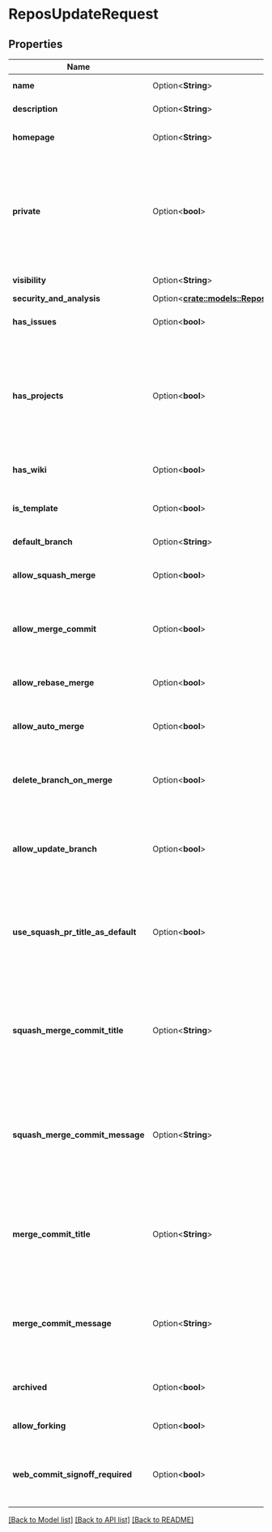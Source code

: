 # ReposUpdateRequest

## Properties

Name | Type | Description | Notes
------------ | ------------- | ------------- | -------------
**name** | Option<**String**> | The name of the repository. | [optional]
**description** | Option<**String**> | A short description of the repository. | [optional]
**homepage** | Option<**String**> | A URL with more information about the repository. | [optional]
**private** | Option<**bool**> | Either `true` to make the repository private or `false` to make it public. Default: `false`.   **Note**: You will get a `422` error if the organization restricts [changing repository visibility](https://docs.github.com/articles/repository-permission-levels-for-an-organization#changing-the-visibility-of-repositories) to organization owners and a non-owner tries to change the value of private. | [optional][default to false]
**visibility** | Option<**String**> | The visibility of the repository. | [optional]
**security_and_analysis** | Option<[**crate::models::ReposUpdateRequestSecurityAndAnalysis**](repos_update_request_security_and_analysis.md)> |  | [optional]
**has_issues** | Option<**bool**> | Either `true` to enable issues for this repository or `false` to disable them. | [optional][default to true]
**has_projects** | Option<**bool**> | Either `true` to enable projects for this repository or `false` to disable them. **Note:** If you're creating a repository in an organization that has disabled repository projects, the default is `false`, and if you pass `true`, the API returns an error. | [optional][default to true]
**has_wiki** | Option<**bool**> | Either `true` to enable the wiki for this repository or `false` to disable it. | [optional][default to true]
**is_template** | Option<**bool**> | Either `true` to make this repo available as a template repository or `false` to prevent it. | [optional][default to false]
**default_branch** | Option<**String**> | Updates the default branch for this repository. | [optional]
**allow_squash_merge** | Option<**bool**> | Either `true` to allow squash-merging pull requests, or `false` to prevent squash-merging. | [optional][default to true]
**allow_merge_commit** | Option<**bool**> | Either `true` to allow merging pull requests with a merge commit, or `false` to prevent merging pull requests with merge commits. | [optional][default to true]
**allow_rebase_merge** | Option<**bool**> | Either `true` to allow rebase-merging pull requests, or `false` to prevent rebase-merging. | [optional][default to true]
**allow_auto_merge** | Option<**bool**> | Either `true` to allow auto-merge on pull requests, or `false` to disallow auto-merge. | [optional][default to false]
**delete_branch_on_merge** | Option<**bool**> | Either `true` to allow automatically deleting head branches when pull requests are merged, or `false` to prevent automatic deletion. | [optional][default to false]
**allow_update_branch** | Option<**bool**> | Either `true` to always allow a pull request head branch that is behind its base branch to be updated even if it is not required to be up to date before merging, or false otherwise. | [optional][default to false]
**use_squash_pr_title_as_default** | Option<**bool**> | Either `true` to allow squash-merge commits to use pull request title, or `false` to use commit message. **This property has been deprecated. Please use `squash_merge_commit_title` instead. | [optional][default to false]
**squash_merge_commit_title** | Option<**String**> | The default value for a squash merge commit title:  - `PR_TITLE` - default to the pull request's title. - `COMMIT_OR_PR_TITLE` - default to the commit's title (if only one commit) or the pull request's title (when more than one commit). | [optional]
**squash_merge_commit_message** | Option<**String**> | The default value for a squash merge commit message:  - `PR_BODY` - default to the pull request's body. - `COMMIT_MESSAGES` - default to the branch's commit messages. - `BLANK` - default to a blank commit message. | [optional]
**merge_commit_title** | Option<**String**> | The default value for a merge commit title.  - `PR_TITLE` - default to the pull request's title. - `MERGE_MESSAGE` - default to the classic title for a merge message (e.g., Merge pull request #123 from branch-name). | [optional]
**merge_commit_message** | Option<**String**> | The default value for a merge commit message.  - `PR_TITLE` - default to the pull request's title. - `PR_BODY` - default to the pull request's body. - `BLANK` - default to a blank commit message. | [optional]
**archived** | Option<**bool**> | Whether to archive this repository. `false` will unarchive a previously archived repository. | [optional][default to false]
**allow_forking** | Option<**bool**> | Either `true` to allow private forks, or `false` to prevent private forks. | [optional][default to false]
**web_commit_signoff_required** | Option<**bool**> | Either `true` to require contributors to sign off on web-based commits, or `false` to not require contributors to sign off on web-based commits. | [optional][default to false]

[[Back to Model list]](../README.md#documentation-for-models) [[Back to API list]](../README.md#documentation-for-api-endpoints) [[Back to README]](../README.md)


